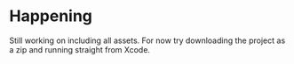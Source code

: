 Happening
=========

Still working on including all assets. For now try downloading the project as a zip and running straight from Xcode.
